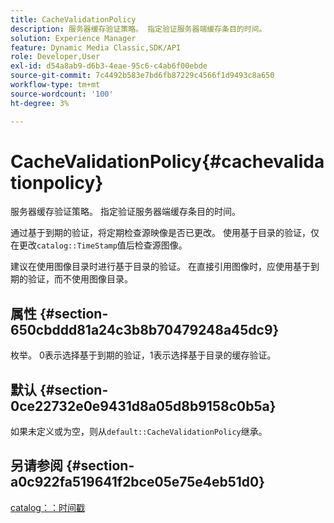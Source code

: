 ```yaml
---
title: CacheValidationPolicy
description: 服务器缓存验证策略。 指定验证服务器端缓存条目的时间。
solution: Experience Manager
feature: Dynamic Media Classic,SDK/API
role: Developer,User
exl-id: d54a8ab9-d6b3-4eae-95c6-c4ab6f00ebde
source-git-commit: 7c4492b583e7bd6fb87229c4566f1d9493c8a650
workflow-type: tm+mt
source-wordcount: '100'
ht-degree: 3%

---
```


# CacheValidationPolicy{#cachevalidationpolicy}

服务器缓存验证策略。 指定验证服务器端缓存条目的时间。

通过基于到期的验证，将定期检查源映像是否已更改。 使用基于目录的验证，仅在更改`catalog::TimeStamp`值后检查源图像。

建议在使用图像目录时进行基于目录的验证。 在直接引用图像时，应使用基于到期的验证，而不使用图像目录。

## 属性 {#section-650cbddd81a24c3b8b70479248a45dc9}

枚举。 0表示选择基于到期的验证，1表示选择基于目录的缓存验证。

## 默认 {#section-0ce22732e0e9431d8a05d8b9158c0b5a}

如果未定义或为空，则从`default::CacheValidationPolicy`继承。

## 另请参阅 {#section-a0c922fa519641f2bce05e75e4eb51d0}

[catalog：：时间戳](../../../../../is-api/image-catalog/image-serving-api-ref/c-image-catalog-reference/c-image-svg-data-reference/c-svg-data-reference/r-timestamp-svg.md#reference-59a27b72f4cb4a53a3baba83214c4ded)
